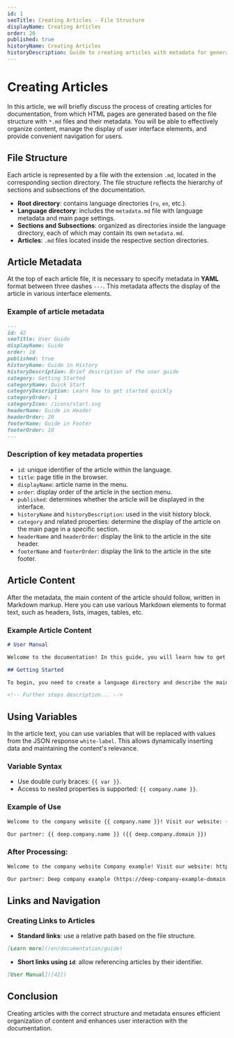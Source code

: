 ```yaml
---
id: 1
seoTitle: Creating Articles - File Structure
displayName: Creating Articles
order: 20
published: true
historyName: Creating Articles
historyDescription: Guide to creating articles with metadata for generating the interface in the application.
---
```


# Creating Articles

In this article, we will briefly discuss the process of creating articles for documentation, from which HTML pages are generated based on the file structure
with `*.md` files and their metadata. You will be able to effectively organize content, manage the display of user interface elements,
and provide convenient navigation for users.


## File Structure

Each article is represented by a file with the extension `.md`, located in the corresponding section directory. The file structure reflects
the hierarchy of sections and subsections of the documentation.

- **Root directory**: contains language directories (`ru`, `en`, etc.).
- **Language directory**: includes the `metadata.md` file with language metadata and main page settings.
- **Sections and Subsections**: organized as directories inside the language directory, each of which may contain its own `metadata.md`.
- **Articles**: `.md` files located inside the respective section directories.


## Article Metadata

At the top of each article file, it is necessary to specify metadata in **YAML** format between three dashes `---`. This metadata affects
the display of the article in various interface elements.

### Example of article metadata

```markdown
---
id: 42
seoTitle: User Guide
displayName: Guide
order: 10
published: true
historyName: Guide in History
historyDescription: Brief description of the user guide
category: Getting Started
categoryName: Quick Start
categoryDescription: Learn how to get started quickly
categoryOrder: 1
categoryIcon: /icons/start.svg
headerName: Guide in Header
headerOrder: 20
footerName: Guide in Footer
footerOrder: 10
---
```

### Description of key metadata properties

- `id`: unique identifier of the article within the language.
- `title`: page title in the browser.
- `displayName`: article name in the menu.
- `order`: display order of the article in the section menu.
- `published`: determines whether the article will be displayed in the interface.
- `historyName` and `historyDescription`: used in the visit history block.
- `category` and related properties: determine the display of the article on the main page in a specific section.
- `headerName` and `headerOrder`: display the link to the article in the site header.
- `footerName` and `footerOrder`: display the link to the article in the site footer.


## Article Content

After the metadata, the main content of the article should follow, written in Markdown markup. Here you can use various Markdown elements
to format text, such as headers, lists, images, tables, etc.

### Example Article Content

```markdown
# User Manual

Welcome to the documentation! In this guide, you will learn how to get started and use the basic functions.

## Getting Started

To begin, you need to create a language directory and describe the main page.

<!-- Further steps description... -->
```


## Using Variables

In the article text, you can use variables that will be replaced with values from the JSON response `white-label`. This allows dynamically inserting
data and maintaining the content's relevance.

### Variable Syntax

- Use double curly braces: `{{ var }}`.
- Access to nested properties is supported: `{{ company.name }}`.

### Example of Use

```markdown
Welcome to the company website {{ company.name }}! Visit our website: {{ company.domain }}.

Our partner: {{ deep.company.name }} ({{ deep.company.domain }})
```

### After Processing:

```markdown
Welcome to the company website Company example! Visit our website: https://company-example-domain.ru.

Our partner: Deep company example (https://deep-company-example-domain.ru)
```


## Links and Navigation

### Creating Links to Articles

- **Standard links**: use a relative path based on the file structure.

```markdown
[Learn more](/en/documentation/guide)
```

- **Short links using `id`**: allow referencing articles by their identifier.

```markdown
[User Manual]([42])
```


## Conclusion

Creating articles with the correct structure and metadata ensures efficient organization of content and enhances user interaction
with the documentation.
